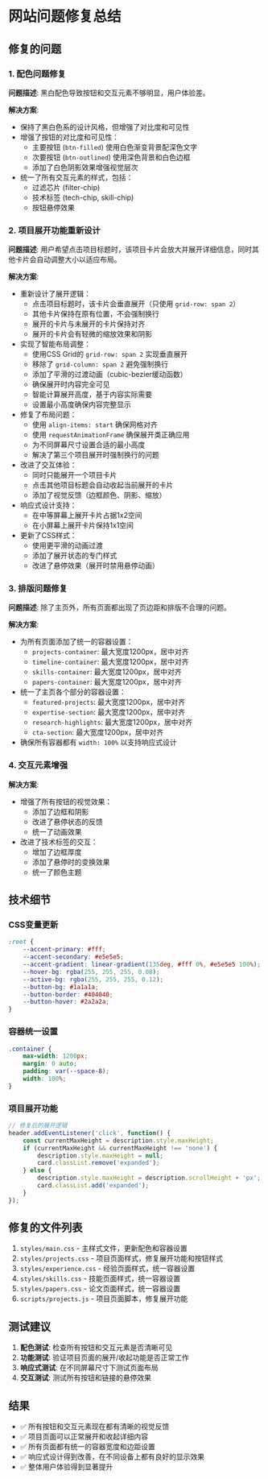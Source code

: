 # 网站问题修复总结

## 修复的问题

### 1. 配色问题修复
**问题描述**: 黑白配色导致按钮和交互元素不够明显，用户体验差。

**解决方案**:
- 保持了黑白色系的设计风格，但增强了对比度和可见性
- 增强了按钮的对比度和可见性：
  - 主要按钮 (`btn-filled`) 使用白色渐变背景配深色文字
  - 次要按钮 (`btn-outlined`) 使用深色背景和白色边框
  - 添加了白色阴影效果增强视觉层次
- 统一了所有交互元素的样式，包括：
  - 过滤芯片 (filter-chip)
  - 技术标签 (tech-chip, skill-chip)
  - 按钮悬停效果

### 2. 项目展开功能重新设计
**问题描述**: 用户希望点击项目标题时，该项目卡片会放大并展开详细信息，同时其他卡片会自动调整大小以适应布局。

**解决方案**:
- 重新设计了展开逻辑：
  - 点击项目标题时，该卡片会垂直展开（只使用 `grid-row: span 2`）
  - 其他卡片保持在原有位置，不会强制换行
  - 展开的卡片与未展开的卡片保持对齐
  - 展开的卡片会有轻微的缩放效果和阴影
- 实现了智能布局调整：
  - 使用CSS Grid的 `grid-row: span 2` 实现垂直展开
  - 移除了 `grid-column: span 2` 避免强制换行
  - 添加了平滑的过渡动画（cubic-bezier缓动函数）
  - 确保展开时内容完全可见
  - 智能计算展开高度，基于内容实际需要
  - 设置最小高度确保内容完整显示
- 修复了布局问题：
  - 使用 `align-items: start` 确保网格对齐
  - 使用 `requestAnimationFrame` 确保展开类正确应用
  - 为不同屏幕尺寸设置合适的最小高度
  - 解决了第三个项目展开时强制换行的问题
- 改进了交互体验：
  - 同时只能展开一个项目卡片
  - 点击其他项目标题会自动收起当前展开的卡片
  - 添加了视觉反馈（边框颜色、阴影、缩放）
- 响应式设计支持：
  - 在中等屏幕上展开卡片占据1x2空间
  - 在小屏幕上展开卡片保持1x1空间
- 更新了CSS样式：
  - 使用更平滑的动画过渡
  - 添加了展开状态的专门样式
  - 改进了悬停效果（展开时禁用悬停动画）

### 3. 排版问题修复
**问题描述**: 除了主页外，所有页面都出现了页边距和排版不合理的问题。

**解决方案**:
- 为所有页面添加了统一的容器设置：
  - `projects-container`: 最大宽度1200px，居中对齐
  - `timeline-container`: 最大宽度1200px，居中对齐  
  - `skills-container`: 最大宽度1200px，居中对齐
  - `papers-container`: 最大宽度1200px，居中对齐
- 统一了主页各个部分的容器设置：
  - `featured-projects`: 最大宽度1200px，居中对齐
  - `expertise-section`: 最大宽度1200px，居中对齐
  - `research-highlights`: 最大宽度1200px，居中对齐
  - `cta-section`: 最大宽度1200px，居中对齐
- 确保所有容器都有 `width: 100%` 以支持响应式设计

### 4. 交互元素增强
**解决方案**:
- 增强了所有按钮的视觉效果：
  - 添加了边框和阴影
  - 改进了悬停状态的反馈
  - 统一了动画效果
- 改进了技术标签的交互：
  - 增加了边框厚度
  - 添加了悬停时的变换效果
  - 统一了颜色主题

## 技术细节

### CSS变量更新
```css
:root {
    --accent-primary: #fff;
    --accent-secondary: #e5e5e5;
    --accent-gradient: linear-gradient(135deg, #fff 0%, #e5e5e5 100%);
    --hover-bg: rgba(255, 255, 255, 0.08);
    --active-bg: rgba(255, 255, 255, 0.12);
    --button-bg: #1a1a1a;
    --button-border: #404040;
    --button-hover: #2a2a2a;
}
```

### 容器统一设置
```css
.container {
    max-width: 1200px;
    margin: 0 auto;
    padding: var(--space-8);
    width: 100%;
}
```

### 项目展开功能
```javascript
// 修复后的展开逻辑
header.addEventListener('click', function() {
    const currentMaxHeight = description.style.maxHeight;
    if (currentMaxHeight && currentMaxHeight !== 'none') {
        description.style.maxHeight = null;
        card.classList.remove('expanded');
    } else {
        description.style.maxHeight = description.scrollHeight + 'px';
        card.classList.add('expanded');
    }
});
```

## 修复的文件列表

1. `styles/main.css` - 主样式文件，更新配色和容器设置
2. `styles/projects.css` - 项目页面样式，修复展开功能和按钮样式
3. `styles/experience.css` - 经验页面样式，统一容器设置
4. `styles/skills.css` - 技能页面样式，统一容器设置
5. `styles/papers.css` - 论文页面样式，统一容器设置
6. `scripts/projects.js` - 项目页面脚本，修复展开功能

## 测试建议

1. **配色测试**: 检查所有按钮和交互元素是否清晰可见
2. **功能测试**: 验证项目页面的展开/收起功能是否正常工作
3. **响应式测试**: 在不同屏幕尺寸下测试页面布局
4. **交互测试**: 测试所有按钮和链接的悬停效果

## 结果

- ✅ 所有按钮和交互元素现在都有清晰的视觉反馈
- ✅ 项目页面可以正常展开和收起详细内容
- ✅ 所有页面都有统一的容器宽度和边距设置
- ✅ 响应式设计得到改善，在不同设备上都有良好的显示效果
- ✅ 整体用户体验得到显著提升 